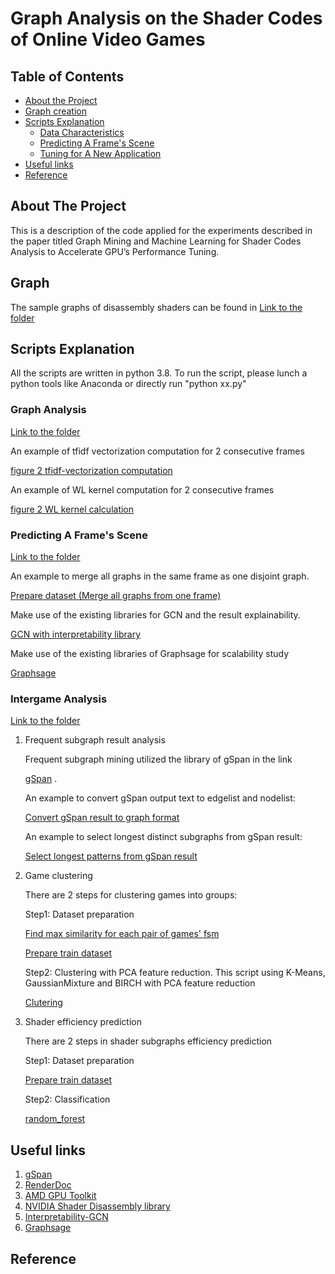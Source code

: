 # Graph Analysis on the Shader Codes of Online Video Games 
<!-- TABLE OF CONTENTS -->
## Table of Contents

* [About the Project](#about-the-project)
* [Graph creation](#Graph-creation)
* [Scripts Explanation](#Scripts-Explanation)
  * [Data Characteristics ](#Graph-Analysis)
  * [Predicting A Frame's Scene](#Single-game)
  * [Tuning for A New Application ](#Inter-game)
* [Useful links](#Useful-linkes)
* [Reference](#Reference)



<!-- ABOUT THE PROJECT -->
## About The Project
This is a description of the code applied for the experiments described in the paper titled Graph Mining and Machine Learning for Shader Codes Analysis to Accelerate GPU’s Performance Tuning.

<!-- Graph creation -->
## Graph  
The sample graphs of disassembly shaders can be found in  [Link to the folder](sample_graph/)


<!-- Scripts Explanation -->
## Scripts Explanation

All the scripts are written in python 3.8. To run the script, please lunch a python tools like Anaconda or directly run "python xx.py" 

###  Graph Analysis 
[Link to the folder](Graph_Analysis/)

An example of tfidf vectorization computation for 2 consecutive frames

[figure 2 tfidf-vectorization computation](Graph_Analysis/tfid_vector_2consecutiveFrame_FS.py)

An example of WL kernel computation for 2 consecutive frames

[figure 2 WL kernel calculation](Graph_Analysis/WL_kernel_2consecutiveFrame_FS.py)


### Predicting A Frame's Scene
[Link to the folder](Single_Game/)

An example to merge all graphs in the same frame as one disjoint graph. 

[Prepare dataset (Merge all graphs from one frame)](Single_Game/merge_allgraph_into1_perframe_GTA5_cs_hs_ls.py)

Make use of the existing libraries for GCN and the result explainability.   
   
[GCN with interpretability library](https://github.com/tsKenneth/interpretable-graph-classification)

Make use of the existing libraries of Graphsage for scalability study

[Graphsage](https://github.com/diningphil/gnn-comparison)
	
### Intergame Analysis
[Link to the folder](Inter_Game/)

1. Frequent subgraph result analysis 

   Frequent subgraph mining utilized the library of gSpan in the link 
   
   [gSpan](https://github.com/betterenvi/gSpan) . 

   An example to convert gSpan output text to edgelist and nodelist: 
    
   [Convert gSpan result to graph format](Inter_Game/convert_fsm_file_to_edgelist_hash.py)

   An example to select longest distinct subgraphs from gSpan result: 
    
   [Select longest patterns from gSpan result ](Inter_Game/select_distinct_subgraph_labelgame.py)

2. Game clustering 
	
   There are 2 steps for clustering games into groups:

   Step1: Dataset preparation 
    
	[Find max similarity for each pair of games' fsm](Inter_Game/WL_kernel_inter_game_fsm.py)
   
  	[Prepare train dataset](Inter_Game/prepare_dataset_clustering.py)


   Step2: Clustering with PCA feature reduction. This script using K-Means, GaussianMixture and BIRCH with PCA feature reduction
    
	[Clutering](Inter_Game/Kmeans_PCA.py)
	

3. Shader efficiency prediction

    There are 2 steps in shader subgraphs efficiency prediction 

    Step1: Dataset preparation

	[Prepare train dataset](Inter_Game/prepare_dataset_predict_efficiency_select_distinct_hw_used_in_shader.py)
	
    Step2: Classification  
    
	[random_forest](Inter_Game/random_forest_crossValidation.py)

    

<!-- Useful linkes -->
## Useful links
1. [gSpan](https://github.com/betterenvi/gSpan)
2. [RenderDoc](https://renderdoc.org/)
3. [AMD GPU Toolkit](https://gpuopen.com/introducing-radeon-developer-tool-suite/})
4. [NVIDIA Shader Disassembly library](https://developer.nvidia.com/shader-disasm)
5. [Interpretability-GCN](https://github.com/tsKenneth/interpretable-graph-classification)
6. [Graphsage](https://github.com/diningphil/gnn-comparison)



<!-- Reference -->
## Reference

